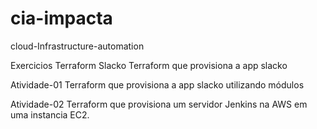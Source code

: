 # cia-impacta
 cloud-Infrastructure-automation

Exercicios Terraform
Slacko
Terraform que provisiona a app slacko

Atividade-01
Terraform que provisiona a app slacko utilizando módulos

Atividade-02
Terraform que provisiona um servidor Jenkins na AWS em uma instancia EC2.
